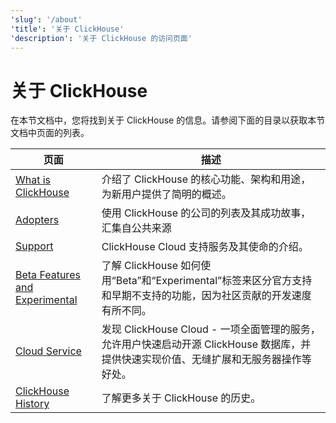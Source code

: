 ```yaml
---
'slug': '/about'
'title': '关于 ClickHouse'
'description': '关于 ClickHouse 的访问页面'
---
```





# 关于 ClickHouse

在本节文档中，您将找到关于 ClickHouse 的信息。请参阅下面的目录以获取本节文档中页面的列表。

| 页面                                             | 描述                                                                                                                                                                                                                  |
|------------------------------------------------|-----------------------------------------------------------------------------------------------------------------------------------------------------------------------------------------------------------------------|
| [What is ClickHouse](/about-clickhouse)        | 介绍了 ClickHouse 的核心功能、架构和用途，为新用户提供了简明的概述。                                                                                                                                                       |
| [Adopters](/about-us/adopters)                 | 使用 ClickHouse 的公司的列表及其成功故事，汇集自公共来源                                                                                                                                                          |
| [Support](/about-us/support)                   | ClickHouse Cloud 支持服务及其使命的介绍。                                                                                                                                                                        |
| [Beta Features and Experimental](/beta-and-experimental-features) | 了解 ClickHouse 如何使用“Beta”和“Experimental”标签来区分官方支持和早期不支持的功能，因为社区贡献的开发速度有所不同。                                                                 |
| [Cloud Service](/about-us/cloud)               | 发现 ClickHouse Cloud - 一项全面管理的服务，允许用户快速启动开源 ClickHouse 数据库，并提供快速实现价值、无缝扩展和无服务器操作等好处。                                                                 |
| [ClickHouse History](/about-us/history)        | 了解更多关于 ClickHouse 的历史。                                                                                                                                                                                  |
